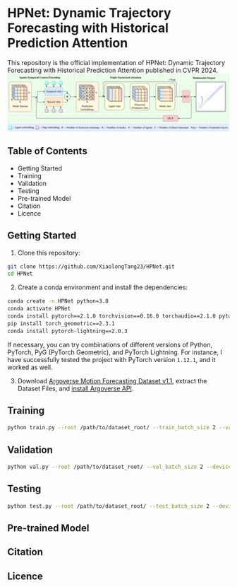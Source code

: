 # HPNet: Dynamic Trajectory Forecasting with Historical Prediction Attention
This repository is the official implementation of HPNet: Dynamic Trajectory Forecasting with Historical Prediction Attention published in CVPR 2024.
![AnoverviewofHPNet](assets/HPNet.png)

## Table of Contents
+ Getting Started
+ Training
+ Validation
+ Testing
+ Pre-trained Model
+ Citation
+ Licence

## Getting Started
1. Clone this repository:
```bash
git clone https://github.com/XiaolongTang23/HPNet.git
cd HPNet
```

2. Create a conda environment and install the dependencies:
```bash
conda create -n HPNet python=3.8
conda activate HPNet
conda install pytorch==2.1.0 torchvision==0.16.0 torchaudio==2.1.0 pytorch-cuda=12.1 -c pytorch -c nvidia
pip install torch_geometric==2.3.1
conda install pytorch-lightning==2.0.3
```
If necessary, you can try combinations of different versions of Python, PyTorch, PyG (PyTorch Geometric), and PyTorch Lightning. For instance, I have successfully tested the project with PyTorch version `1.12.1`, and it worked as well.

3. Download [Argoverse Motion Forecasting Dataset v1.1](https://www.argoverse.org/av1.html#download-link), extract the Dataset Files, and [install Argoverse API](https://github.com/argoverse/argoverse-api).

## Training
```bash
python train.py --root /path/to/dataset_root/ --train_batch_size 2 --val_batch_size 2 --devices 8
```

## Validation
```bash
python val.py --root /path/to/dataset_root/ --val_batch_size 2 --devices 8 --ckpt_path /path/to/checkpoint.ckpt 
```

## Testing
```bash
python test.py --root /path/to/dataset_root/ --test_batch_size 2 --devices 1 --ckpt_path /path/to/checkpoint.ckpt 
```

## Pre-trained Model

## Citation

## Licence

